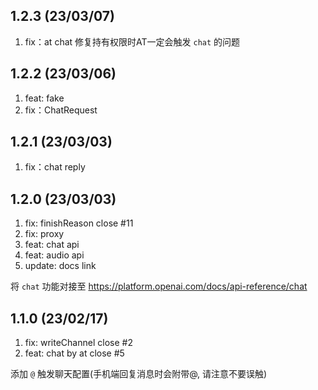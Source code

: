 ## 1.2.3 (23/03/07)

1.  fix：at chat 修复持有权限时AT一定会触发 `chat` 的问题

## 1.2.2 (23/03/06)

1.  feat: fake
2.  fix：ChatRequest

## 1.2.1 (23/03/03)

1.  fix：chat reply

## 1.2.0 (23/03/03)

1.  fix: finishReason close #11
2.  fix: proxy
3.  feat: chat api
4.  feat: audio api
5.  update: docs link

将 `chat` 功能对接至 <https://platform.openai.com/docs/api-reference/chat>

## 1.1.0 (23/02/17)

1.  fix: writeChannel close #2
2.  feat: chat by at close #5

添加 `@` 触发聊天配置(手机端回复消息时会附带@, 请注意不要误触)
